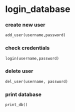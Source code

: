 # login_database

### create new user

```python
add_user(username,password)
```

### check credentials
```python
login(username,password)
```


### delete user
```python
del_user(username, password)
```

### print database
```python
print_db()
```
